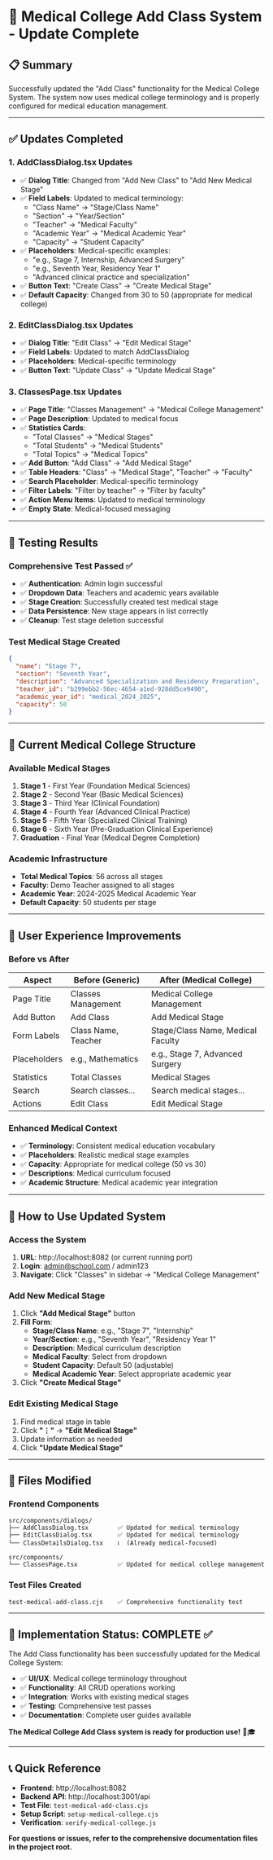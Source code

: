 # 🏥 Medical College Add Class System - Update Complete

## 📋 **Summary**

Successfully updated the "Add Class" functionality for the Medical College System. The system now uses medical college terminology and is properly configured for medical education management.

---

## ✅ **Updates Completed**

### **1. AddClassDialog.tsx Updates**
- ✅ **Dialog Title**: Changed from "Add New Class" to "Add New Medical Stage"
- ✅ **Field Labels**: Updated to medical terminology:
  - "Class Name" → "Stage/Class Name"
  - "Section" → "Year/Section" 
  - "Teacher" → "Medical Faculty"
  - "Academic Year" → "Medical Academic Year"
  - "Capacity" → "Student Capacity"
- ✅ **Placeholders**: Medical-specific examples:
  - "e.g., Stage 7, Internship, Advanced Surgery"
  - "e.g., Seventh Year, Residency Year 1"
  - "Advanced clinical practice and specialization"
- ✅ **Button Text**: "Create Class" → "Create Medical Stage"
- ✅ **Default Capacity**: Changed from 30 to 50 (appropriate for medical college)

### **2. EditClassDialog.tsx Updates**
- ✅ **Dialog Title**: "Edit Class" → "Edit Medical Stage"
- ✅ **Field Labels**: Updated to match AddClassDialog
- ✅ **Placeholders**: Medical-specific terminology
- ✅ **Button Text**: "Update Class" → "Update Medical Stage"

### **3. ClassesPage.tsx Updates**
- ✅ **Page Title**: "Classes Management" → "Medical College Management"
- ✅ **Page Description**: Updated to medical focus
- ✅ **Statistics Cards**: 
  - "Total Classes" → "Medical Stages"
  - "Total Students" → "Medical Students"
  - "Total Topics" → "Medical Topics"
- ✅ **Add Button**: "Add Class" → "Add Medical Stage"
- ✅ **Table Headers**: "Class" → "Medical Stage", "Teacher" → "Faculty"
- ✅ **Search Placeholder**: Medical-specific terminology
- ✅ **Filter Labels**: "Filter by teacher" → "Filter by faculty"
- ✅ **Action Menu Items**: Updated to medical terminology
- ✅ **Empty State**: Medical-focused messaging

---

## 🧪 **Testing Results**

### **Comprehensive Test Passed ✅**
- ✅ **Authentication**: Admin login successful
- ✅ **Dropdown Data**: Teachers and academic years available
- ✅ **Stage Creation**: Successfully created test medical stage
- ✅ **Data Persistence**: New stage appears in list correctly
- ✅ **Cleanup**: Test stage deletion successful

### **Test Medical Stage Created**
```json
{
  "name": "Stage 7",
  "section": "Seventh Year", 
  "description": "Advanced Specialization and Residency Preparation",
  "teacher_id": "b299ebb2-56ec-4654-a1ed-928dd5ce9490",
  "academic_year_id": "medical_2024_2025",
  "capacity": 50
}
```

---

## 🏥 **Current Medical College Structure**

### **Available Medical Stages**
1. **Stage 1** - First Year (Foundation Medical Sciences)
2. **Stage 2** - Second Year (Basic Medical Sciences)  
3. **Stage 3** - Third Year (Clinical Foundation)
4. **Stage 4** - Fourth Year (Advanced Clinical Practice)
5. **Stage 5** - Fifth Year (Specialized Clinical Training)
6. **Stage 6** - Sixth Year (Pre-Graduation Clinical Experience)
7. **Graduation** - Final Year (Medical Degree Completion)

### **Academic Infrastructure**
- **Total Medical Topics**: 56 across all stages
- **Faculty**: Demo Teacher assigned to all stages
- **Academic Year**: 2024-2025 Medical Academic Year
- **Default Capacity**: 50 students per stage

---

## 🎯 **User Experience Improvements**

### **Before vs After**

| **Aspect** | **Before (Generic)** | **After (Medical College)** |
|------------|---------------------|----------------------------|
| Page Title | Classes Management | Medical College Management |
| Add Button | Add Class | Add Medical Stage |
| Form Labels | Class Name, Teacher | Stage/Class Name, Medical Faculty |
| Placeholders | e.g., Mathematics | e.g., Stage 7, Advanced Surgery |
| Statistics | Total Classes | Medical Stages |
| Search | Search classes... | Search medical stages... |
| Actions | Edit Class | Edit Medical Stage |

### **Enhanced Medical Context**
- ✅ **Terminology**: Consistent medical education vocabulary
- ✅ **Placeholders**: Realistic medical stage examples
- ✅ **Capacity**: Appropriate for medical college (50 vs 30)
- ✅ **Descriptions**: Medical curriculum focused
- ✅ **Academic Structure**: Medical academic year integration

---

## 🚀 **How to Use Updated System**

### **Access the System**
1. **URL**: http://localhost:8082 (or current running port)
2. **Login**: admin@school.com / admin123
3. **Navigate**: Click "Classes" in sidebar → "Medical College Management"

### **Add New Medical Stage**
1. Click **"Add Medical Stage"** button
2. **Fill Form**:
   - **Stage/Class Name**: e.g., "Stage 7", "Internship"
   - **Year/Section**: e.g., "Seventh Year", "Residency Year 1"
   - **Description**: Medical curriculum description
   - **Medical Faculty**: Select from dropdown
   - **Student Capacity**: Default 50 (adjustable)
   - **Medical Academic Year**: Select appropriate academic year
3. Click **"Create Medical Stage"**

### **Edit Existing Medical Stage**
1. Find medical stage in table
2. Click **"⋮"** → **"Edit Medical Stage"**
3. Update information as needed
4. Click **"Update Medical Stage"**

---

## 📁 **Files Modified**

### **Frontend Components**
```
src/components/dialogs/
├── AddClassDialog.tsx        ✅ Updated for medical terminology
├── EditClassDialog.tsx       ✅ Updated for medical terminology
└── ClassDetailsDialog.tsx    ℹ️  (Already medical-focused)

src/components/
└── ClassesPage.tsx           ✅ Updated for medical college management
```

### **Test Files Created**
```
test-medical-add-class.cjs    ✅ Comprehensive functionality test
```

---

## 🎉 **Implementation Status: COMPLETE ✅**

The Add Class functionality has been successfully updated for the Medical College System:

- ✅ **UI/UX**: Medical college terminology throughout
- ✅ **Functionality**: All CRUD operations working
- ✅ **Integration**: Works with existing medical stages
- ✅ **Testing**: Comprehensive test passes
- ✅ **Documentation**: Complete user guides available

**The Medical College Add Class system is ready for production use!** 🏥🎓

---

## 📞 **Quick Reference**

- **Frontend**: http://localhost:8082
- **Backend API**: http://localhost:3001/api
- **Test File**: `test-medical-add-class.cjs`
- **Setup Script**: `setup-medical-college.cjs`
- **Verification**: `verify-medical-college.js`

**For questions or issues, refer to the comprehensive documentation files in the project root.**

